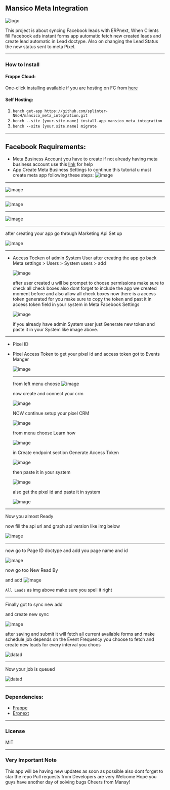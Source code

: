 ## Mansico Meta Integration
![logo](https://github.com/splinter-NGoH/mansico_meta_integration/assets/73743592/4080cbd5-6f5f-48fe-877d-e28e5e795bf8)

This project is about syncing Facebook leads with ERPnext, When Clients fill Facebook ads instant forms app automatic fetch new created leads and create lead automatic in Lead doctype. Also on changing the Lead Status the new status sent to meta Pixel.


---

### How to Install

#### Frappe Cloud:

One-click installing available if you are hosting on FC from [here](https://frappecloud.com/marketplace/apps/mansico_meta_integration)

#### Self Hosting:

1. `bench get-app https://github.com/splinter-NGoH/mansico_meta_integration.git`
2. `bench --site [your.site.name] install-app mansico_meta_integration`
3. `bench --site [your.site.name] migrate`

---

## Facebook Requirements:

- Meta Business Account
  you have to create if not already having meta business account use this [link](https://www.facebook.com/business/help/1710077379203657?id=180505742745347) for help
- App Create Meta Business Settings
  to continue this tutorial u must create meta app following these steps:
![image](https://github.com/splinter-NGoH/mansico_meta_integration/assets/73743592/70138d92-07c2-4e05-8a6b-a408854a3900)

---

![image](https://github.com/splinter-NGoH/mansico_meta_integration/assets/73743592/9fd7cf1d-dbf1-42f1-8195-804a6c1038d8)

---

![image](https://github.com/splinter-NGoH/mansico_meta_integration/assets/73743592/3cb79346-2df9-468f-aeb9-fd86f4aa53d9)

---

![image](https://github.com/splinter-NGoH/mansico_meta_integration/assets/73743592/0019f6b9-83c5-48a7-bf55-ff66b5c6e405)


---

after creating your app go through Marketing Api Set up

![image](https://github.com/splinter-NGoH/mansico_meta_integration/assets/73743592/7b81826e-1ffe-46e7-9954-b7b38d522f8e)

---

- Access Tocken of admin System User
  after creating the app go back Meta settings > Users > System users > add

  ![image](https://github.com/splinter-NGoH/mansico_meta_integration/assets/73743592/4b4bafec-78ad-4893-b365-1c2ced25f555)

  after user created u will be prompet to choose permissions make sure to check all check boxes also dont forget to include the app
  we created moment before and also allow all check boxes
  now there is a access token generated for you make sure to copy the token and past it in access token field in your system in Meta Facebook Settings

  ![image](https://github.com/splinter-NGoH/mansico_meta_integration/assets/73743592/273d3c1b-766e-4bab-9b2e-fca3213b916b)

  if you already have admin System user just Generate new token and paste it in your System like image above.
  
---

- Pixel ID
- Pixel Access Token
  to get your pixel id and access token got to Events Manger

  ![image](https://github.com/splinter-NGoH/mansico_meta_integration/assets/73743592/ab602583-2c5c-4682-b85d-5a1dc49c0c58)

  ---

  from left menu choose
  ![image](https://github.com/splinter-NGoH/mansico_meta_integration/assets/73743592/1d43af36-24fa-4f58-b960-5cfe93e76393)

  now create and connect your crm

  ![image](https://github.com/splinter-NGoH/mansico_meta_integration/assets/73743592/0ce3ad11-4b76-4024-a37a-4d64eb8d7884)

  NOW continue setup your pixel CRM

  ![image](https://github.com/splinter-NGoH/mansico_meta_integration/assets/73743592/0a5dec15-c93f-4f3c-bd93-4b430f6d279a)

  from menu choose Learn how

  ![image](https://github.com/splinter-NGoH/mansico_meta_integration/assets/73743592/80308a38-81e8-4376-a381-d03b7d0ad71a)

  in Create endpoint section
  Generate  Access Token

  ![image](https://github.com/splinter-NGoH/mansico_meta_integration/assets/73743592/8dd287ee-4903-4285-9ba4-2808a7827aa9)

  then paste it in your system

  ![image](https://github.com/splinter-NGoH/mansico_meta_integration/assets/73743592/eeab771d-f32e-4cc4-9f41-fd44311d2114)

  also get the pixel id and paste it in system

  ![image](https://github.com/splinter-NGoH/mansico_meta_integration/assets/73743592/ca090b9a-1cb7-4037-a221-de733f571b54)


---

Now you almost Ready 

now fill the api url and graph api version like img below 

![image](https://github.com/splinter-NGoH/mansico_meta_integration/assets/73743592/d802a857-7807-4cd6-ae4e-cef10466816a)


---

now go to Page ID doctype and add you page name and id 

![image](https://github.com/splinter-NGoH/mansico_meta_integration/assets/73743592/164bbb69-9539-4579-a7bf-568d91c74bcc)


now go too  New Read By 

and add 
![image](https://github.com/splinter-NGoH/mansico_meta_integration/assets/73743592/ed73238f-a54b-4c67-a515-f3d0d23f9072)


`All Leads` as img above make sure you spell it right

---

Finally got to sync new add 

and create new sync

![image](https://github.com/splinter-NGoH/mansico_meta_integration/assets/73743592/4cbc636a-181b-483d-9e25-7bc15cf9c5dd)

after saving and submit it will fetch all current available forms and make schedule job depends on the Event Frequency you choose to fetch and create new leads for every interval you choos 

![datad](https://github.com/splinter-NGoH/mansico_meta_integration/assets/73743592/15e25a56-9c67-4df3-ac51-c10d58424912)

---

Now your job is queued 

![datad](https://github.com/splinter-NGoH/mansico_meta_integration/assets/73743592/f822733d-4c45-49b6-8ad9-fd8bbe30d09e)

---

### Dependencies:

- [Frappe](https://github.com/frappe/frappe)
- [Erpnext](https://github.com/frappe/erpnext)

---

### License

MIT

---

### Very Important Note

This app will be having new updates as soon as possible also dont forget to star the repo
Pull requests from Developers are very Welcome
Hope you guys have another day of solving bugs 
Cheers from Mansy!
